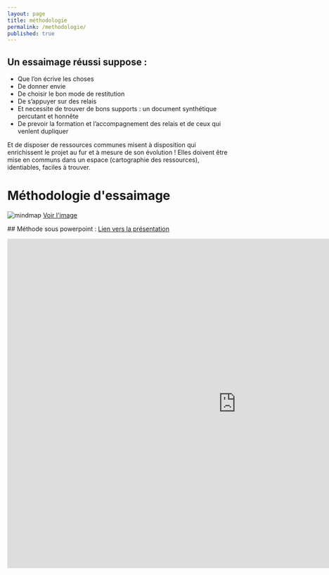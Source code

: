 ```yaml
---
layout: page
title: méthodologie
permalink: /methodologie/
published: true
---
```


## Un essaimage réussi suppose : 

- Que l’on écrive les choses
- De donner envie
- De choisir le bon mode de restitution
- De s’appuyer sur des relais
- Et necessite de trouver de bons supports : un document synthétique percutant et honnête
- De prevoir la formation et l’accompagnement des relais et de ceux qui venlent dupliquer

Et de disposer de ressources communes misent à disposition qui enrichissent le projet au fur et à mesure de son évolution ! Elles doivent être mise en communs dans un espace (cartographie des ressources), identiables, faciles à trouver.

# Méthodologie d'essaimage

![mindmap](http://culturesocial.github.io/images/flyer.jpg)
[Voir l'image](http://culturesocial.github.io/images/flyer.jpg)

## Méthode sous powerpoint :
[Lien vers la présentation](https://drive.google.com/drive/mobile?rfd=1#recent)
<iframe src="https://docs.google.com/presentation/d/1RAiqWCzmcRFlpbreJzjyQmzCTTEG353DpsZ_m_eY3aY/embed?start=false&loop=false&delayms=3000" frameborder="0" width="1040" height="749" allowfullscreen="true" mozallowfullscreen="true" webkitallowfullscreen="true"></iframe>
